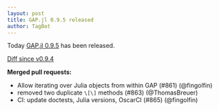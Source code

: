 ```yaml
---
layout: post
title: GAP.jl 0.9.5 released
author: TagBot
---
```


Today [GAP.jl 0.9.5](https://github.com/oscar-system/GAP.jl/releases/tag/v0.9.5) has
been released.

[Diff since v0.9.4](https://github.com/oscar-system/GAP.jl/compare/v0.9.4...v0.9.5)



**Merged pull requests:**
- Allow iterating over Julia objects from within GAP (#861) (@fingolfin)
- removed two duplicate `\[\]` methods (#863) (@ThomasBreuer)
- CI: update doctests, Julia versions, OscarCI (#865) (@fingolfin)
